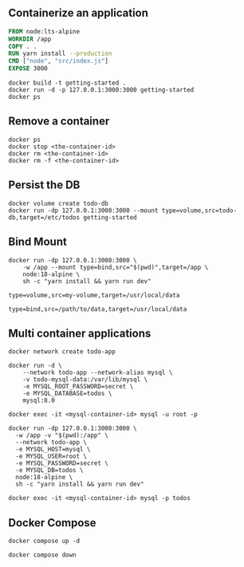 ## Containerize an application

```dockerfile
FROM node:lts-alpine
WORKDIR /app
COPY . .
RUN yarn install --production
CMD ["node", "src/index.js"]
EXPOSE 3000
```

```shell
docker build -t getting-started .
docker run -d -p 127.0.0.1:3000:3000 getting-started
docker ps
```
## Remove a container

```shell
docker ps
docker stop <the-container-id>
docker rm <the-container-id>
docker rm -f <the-container-id>
```

## Persist the DB
```shell
docker volume create todo-db
docker run -dp 127.0.0.1:3000:3000 --mount type=volume,src=todo-db,target=/etc/todos getting-started
```

## Bind Mount
```shell
docker run -dp 127.0.0.1:3000:3000 \
    -w /app --mount type=bind,src="$(pwd)",target=/app \
    node:18-alpine \
    sh -c "yarn install && yarn run dev"
```

`type=volume,src=my-volume,target=/usr/local/data`


`type=bind,src=/path/to/data,target=/usr/local/data`


## Multi container applications
```shell
docker network create todo-app

docker run -d \
    --network todo-app --network-alias mysql \
    -v todo-mysql-data:/var/lib/mysql \
    -e MYSQL_ROOT_PASSWORD=secret \
    -e MYSQL_DATABASE=todos \
    mysql:8.0

docker exec -it <mysql-container-id> mysql -u root -p

docker run -dp 127.0.0.1:3000:3000 \
  -w /app -v "$(pwd):/app" \
  --network todo-app \
  -e MYSQL_HOST=mysql \
  -e MYSQL_USER=root \
  -e MYSQL_PASSWORD=secret \
  -e MYSQL_DB=todos \
  node:18-alpine \
  sh -c "yarn install && yarn run dev"

docker exec -it <mysql-container-id> mysql -p todos
```

## Docker Compose
```shell
docker compose up -d

docker compose down
```
